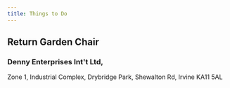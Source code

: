 ```yaml
---
title: Things to Do
---
```


## Return Garden Chair
### Denny Enterprises Int't Ltd,
Zone 1, 
Industrial Complex, 
Drybridge Park, 
Shewalton Rd, 
Irvine 
KA11 5AL
